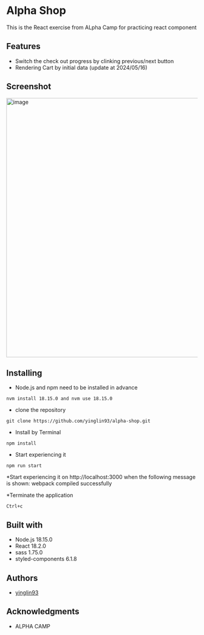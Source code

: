 # Alpha Shop

This is the React exercise from ALpha Camp for practicing react component

## Features

* Switch the check out progress by clinking previous/next button
* Rendering Cart by initial data (update at 2024/05/16)

## Screenshot

<img width="684" alt="image" src="https://github.com/yinglin93/alpha-shop/assets/152006237/0e70688c-f082-48e3-9989-fec081a9b0f1">





## Installing

* Node.js and npm need to be installed in advance
```
nvm install 18.15.0 and nvm use 18.15.0
```

* clone the repository
```
git clone https://github.com/yinglin93/alpha-shop.git
```

* Install by Terminal
```
npm install
```

* Start experiencing it
```
npm run start
```

*Start experiencing it on http://localhost:3000 when the following message is shown: webpack compiled successfully

*Terminate the application
```
Ctrl+c
```

## Built with
* Node.js 18.15.0
* React 18.2.0
* sass 1.75.0
* styled-components 6.1.8


## Authors

* [yinglin93](https://github.com/yinglin93)

## Acknowledgments

* ALPHA CAMP


